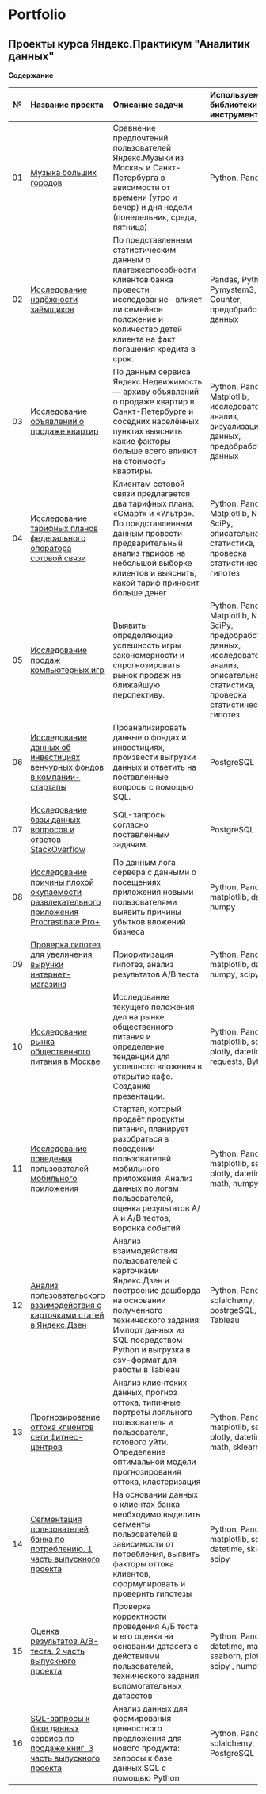 # Portfolio

## Проекты курса Яндекс.Практикум "Аналитик данных" 

**Содержание**

|№| Название проекта              | Описание задачи           | Используемые библиотеки и инструменты                   |
|:--:| :--------------------------------- | :----------------------------------- |:---------------------------|
|01 | [Музыка больших городов](https://github.com/VyacheslavPak/Portfolio/blob/4c7c5f631b5634d7869d248cdf9014d1341e5c5f/%D0%9C%D1%83%D0%B7%D1%8B%D0%BA%D0%B0%20%D0%B1%D0%BE%D0%BB%D1%8C%D1%88%D0%B8%D1%85%20%D0%B3%D0%BE%D1%80%D0%BE%D0%B4%D0%BE%D0%B2/%D0%98%D1%81%D1%81%D0%BB%D0%B5%D0%B4%D0%BE%D0%B2%D0%B0%D0%BD%D0%B8%D0%B5%20%D0%B4%D0%B0%D0%BD%D0%BD%D1%8B%D1%85%20%D1%81%D0%B5%D1%80%D0%B2%D0%B8%D1%81%D0%B0%20%E2%80%9C%D0%AF%D0%BD%D0%B4%D0%B5%D0%BA%D1%81.%D0%9C%D1%83%D0%B7%D1%8B%D0%BA%D0%B0%E2%80%9D%20%E2%80%94%20%D1%81%D1%80%D0%B0%D0%B2%D0%BD%D0%B5%D0%BD%D0%B8%D0%B5%20%D0%BF%D0%BE%D0%BB%D1%8C%D0%B7%D0%BE%D0%B2%D0%B0%D1%82%D0%B5%D0%BB%D0%B5%D0%B9%20%D0%B4%D0%B2%D1%83%D1%85%20%D0%B3%D0%BE%D1%80%D0%BE%D0%B4%D0%BE%D0%B2.ipynb)| Сравнение предпочтений пользователей Яндекс.Музыки из Москвы и Санкт-Петербурга в  ависимости от времени (утро и вечер) и дня недели (понедельник, среда, пятница)| Python, Pandas|
| 02 | [Исследование надёжности заёмщиков](https://github.com/YuliyaSterh/Yandex_Practicum_Data_Analist/tree/master/02%20Предобработка%20данных)|По представленным статистическим данным о платежеспособности клиентов банка провести исследование- влияет ли семейное положение и количество детей клиента на факт погашения кредита в срок. | Pandas, Python, Pymystem3, Counter, предобработка данных|
| 03 | [Исследование объявлений о продаже квартир](https://github.com/YuliyaSterh/Yandex_Practicum_Data_Analist/tree/master/03%20Исследовательский%20анализ%20данных) | По данным сервиса Яндекс.Недвижимость — архиву объявлений о продаже квартир в Санкт-Петербурге и соседних населённых пунктах выяснить какие факторы больше всего влияют на стоимость квартиры. | Python, Pandas,  Matplotlib, исследовательский анализ, визуализация данных, предобработка данных |
| 04 | [Исследование тарифных планов федерального оператора сотовой связи](https://github.com/YuliyaSterh/Yandex_Practicum_Data_Analist/tree/master/04%20Статистический%20анализ%20данных) | Клиентам сотовой связи предлагается два тарифных плана: «Смарт» и «Ультра». По представленным данным провести предварительный анализ тарифов на небольшой выборке клиентов и выяснить, какой тариф приносит больше денег | Python, Pandas, Matplotlib, NumPy, SciPy, описательная статистика, проверка статистических гипотез |
| 05 | [Исследование продаж компьютерных игр](https://github.com/YuliyaSterh/Yandex_Practicum_Data_Analist/tree/master/05%20Сборный%20проект%201) | Выявить определяющие успешность игры закономерности и спрогнозировать рынок продаж на ближайшую перспективу.  | Python, Pandas, Matplotlib, NumPy, SciPy, предобработка данных, исследовательский анализ, описательная статистика, проверка статистических гипотез |
| 06 |  [Исследование данных об инвестициях венчурных фондов в компании-стартапы](https://github.com/YuliyaSterh/Yandex_Practicum_Data_Analist/tree/master/06_Базовый%20SQL) | Проанализировать данные о фондах и инвестициях, произвести выгрузки данных и ответить на поставленные вопросы с помощью SQL.| PostgreSQL |
| 07 |  [Исследование базы данных вопросов и ответов StackOverflow](https://github.com/YuliyaSterh/Yandex_Practicum_Data_Analist/tree/master/07_Продвинутый%20SQL) | SQL-запросы согласно поставленным задачам.| PostgreSQL 
| 08 |   [Исследование причины плохой окупаемости развлекательного приложения Procrastinate Pro+](https://github.com/YuliyaSterh/Yandex_Practicum_Data_Analist/tree/master/08%20Анализ%20бизнес-показателей) | По данным лога сервера с данными о посещениях приложения новыми пользователями выявить причины убытков вложений бизнеса | Python, Pandas, matplotlib, datetime, numpy |
| 09 |   [Проверка гипотез для увеличения выручки интернет-магазина](https://github.com/YuliyaSterh/Yandex_Practicum_Data_Analist/tree/master/09_Принятие%20решений%20в%20бизнесе%20на%20основе%20данных) | Приоритизация гипотез, анализ результатов А/В теста | Python, Pandas, matplotlib, datetime, numpy, scipy |
| 10 |   [Исследование рынка общественного питания в Москве](https://github.com/YuliyaSterh/Yandex_Practicum_Data_Analist/tree/master/10_Как%20рассказать%20историю%20с%20помощью%20данных) | Исследование текущего положения дел на рынке общественного питания и определение тенденций для успешного вложения в открытие кафе. Создание презентации. | Python, Pandas, matplotlib, seaborn, plotly, datetime, requests, BytesIO|
| 11 |  [Исследование поведения пользователей мобильного приложения](https://github.com/YuliyaSterh/Yandex_Practicum_Data_Analist/tree/master/11_Сборный%20проект%202%20Событийная%20аналитика)  | Стартап, который продаёт продукты питания, планирует разобраться в поведении пользователей мобильного приложения. Анализ данных по логам пользователей, оценка результатов А/А и А/В тестов, воронка событий| Python, Pandas, matplotlib, seaborn, plotly, datetime, math, numpy|
| 12 |  [Анализ пользовательского взаимодействия с карточками статей в Яндекс.Дзен](https://github.com/YuliyaSterh/Yandex_Practicum_Data_Analist/tree/master/12_Автоматизация%20Дашборд%20в%20Tableau)  | Анализ взаимодействия пользователей с карточками Яндекс.Дзен и построение дашборда на основании полученного технического задания: Импорт данных из SQL посредством Python и выгрузка в csv-формат для работы в Tableau| Python, Pandas, sqlalchemy, postrgeSQL, Tableau|
| 13 |  [Прогнозирование оттока клиентов сети фитнес-центров](https://github.com/YuliyaSterh/Yandex_Practicum_Data_Analist/tree/master/13_Прогнозы%20и%20предсказания)  | Анализ клиентских данных, прогноз оттока, типичные портреты лояльного пользователя и пользователя, готового уйти. Определение оптимальной модели прогнозирования оттока, кластеризация | Python, Pandas, matplotlib, seaborn, plotly, datetime, math, sklearn, scipy |
| 14 |  [Сегментация пользователей банка по потреблению. 1 часть выпускного проекта](https://github.com/YuliyaSterh/Yandex_Practicum_Data_Analist/tree/master/14_Выпускной%20проект_Сегментация%20по%20потреблению%20в%20банке)  | На основании данных о клиентах банка необходимо выделить сегменты пользователей в зависимости от потребления, выявить факторы оттока клиентов, сформулировать и проверить гипотезы | Python, Pandas, matplotlib, seaborn, datetime, sklearn, scipy |
| 15 |  [Оценка результатов A/B-теста. 2 часть выпускного проекта](https://github.com/YuliyaSterh/Yandex_Practicum_Data_Analist/tree/master/15_Выпускной%20проект_%20AB_test) | Проверка корректности проведения А/Б теста и его оценка на основании датасета с действиями пользователей, технического задания вспомогательных датасетов | Python, Pandas, datetime, matplotlib, seaborn, plotly, scipy , numpy, math |
| 16 |  [SQL-запросы к базе данных сервиса по продаже книг. 3 часть выпускного проекта](https://github.com/YuliyaSterh/Yandex_Practicum_Data_Analist/tree/master/16_Выпускной%20проект%20_SQL) |  Анализ данных для формирования ценностного предложения для нового продукта: запросы к базе данных SQL с помощью Python  | Python, Pandas, sqlalchemy, PostgreSQL |

